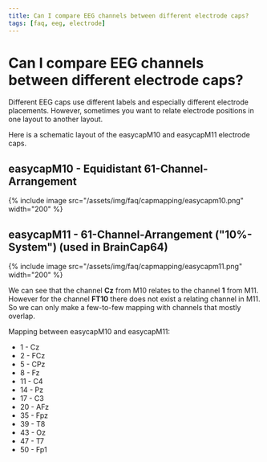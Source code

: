```yaml
---
title: Can I compare EEG channels between different electrode caps?
tags: [faq, eeg, electrode]
---
```


# Can I compare EEG channels between different electrode caps?

Different EEG caps use different labels and especially different electrode placements. However, sometimes you want to relate electrode positions in one layout to another layout.

Here is a schematic layout of the easycapM10 and easycapM11 electrode caps.

## easycapM10 - Equidistant 61-Channel-Arrangement

{% include image src="/assets/img/faq/capmapping/easycapm10.png" width="200" %}

## easycapM11 - 61-Channel-Arrangement ("10%-System") (used in BrainCap64)

{% include image src="/assets/img/faq/capmapping/easycapm11.png" width="200" %}

We can see that the channel **Cz** from M10 relates to the channel **1** from M11. However for the channel **FT10** there does not exist a relating channel in M11. So we can only make a few-to-few mapping with channels that mostly overlap.

Mapping between easycapM10 and easycapM11:

- 1 - Cz
- 2 - FCz
- 5 - CPz
- 8 - Fz
- 11 - C4
- 14 - Pz
- 17 - C3
- 20 - AFz
- 35 - Fpz
- 39 - T8
- 43 - Oz
- 47 - T7
- 50 - Fp1
